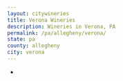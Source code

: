```yaml
---
layout: citywineries
title: Verona Wineries
description: Wineries in Verona, PA
permalink: /pa/allegheny/verona/
state: pa
county: allegheny
city: verona
---
```

-
